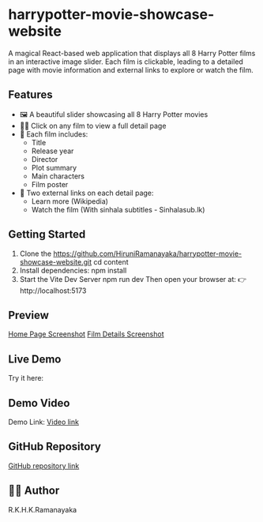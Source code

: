 # harrypotter-movie-showcase-website

A magical React-based web application that displays all 8 Harry Potter films in an interactive image slider. Each film is clickable, leading to a detailed page with movie information and external links to explore or watch the film.

## Features

- 🖼️ A beautiful slider showcasing all 8 Harry Potter movies
- 🧙‍♂️ Click on any film to view a full detail page
- 📖 Each film includes:
  - Title
  - Release year
  - Director
  - Plot summary
  - Main characters
  - Film poster
- 🔗 Two external links on each detail page:
  - Learn more (Wikipedia)
  - Watch the film (With sinhala subtitles - Sinhalasub.lk)

## Getting Started

1. Clone the https://github.com/HiruniRamanayaka/harrypotter-movie-showcase-website.git
   cd content
2. Install dependencies:
    npm install
3. Start the Vite Dev Server
    npm run dev
Then open your browser at:
👉 http://localhost:5173

## Preview
[Home Page Screenshot](./images/homepage.png)
[Film Details Screenshot](./images/movie1.png)

## Live Demo
Try it here: [](https://)

## Demo Video
Demo Link: [Video link]()

## GitHub Repository
[GitHub repository link](https://github.com/HiruniRamanayaka/harrypotter-movie-showcase-website)

## 👩‍💻 Author
R.K.H.K.Ramanayaka